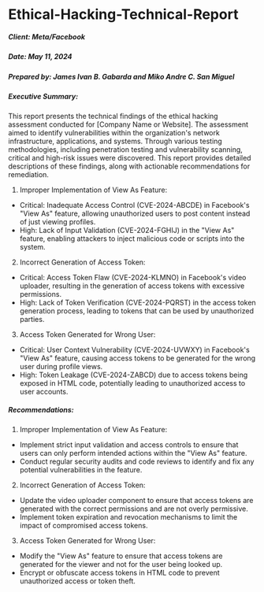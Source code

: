 # Ethical-Hacking-Technical-Report
##### Client: Meta/Facebook
##### Date: May 11, 2024
##### Prepared by: James Ivan B. Gabarda and Miko Andre C. San Miguel
##### Executive Summary: 
This report presents the technical findings of the ethical hacking assessment 
conducted for [Company Name or Website]. The assessment aimed to identify vulnerabilities within the 
organization's network infrastructure, applications, and systems. Through various testing methodologies, 
including penetration testing and vulnerability scanning, critical and high-risk issues were discovered. 
This report provides detailed descriptions of these findings, along with actionable recommendations for 
remediation.


1. Improper Implementation of View As Feature:
  - Critical: Inadequate Access Control (CVE-2024-ABCDE) in Facebook's "View As" feature, allowing unauthorized users to post content instead of just viewing profiles.
  - High: Lack of Input Validation (CVE-2024-FGHIJ) in the "View As" feature, enabling attackers to inject malicious code or scripts into the system.
2. Incorrect Generation of Access Token:
  - Critical: Access Token Flaw (CVE-2024-KLMNO) in Facebook's video uploader, resulting in the generation of access tokens with excessive permissions.
  - High: Lack of Token Verification (CVE-2024-PQRST) in the access token generation process, leading to tokens that can be used by unauthorized parties.
3. Access Token Generated for Wrong User:
  - Critical: User Context Vulnerability (CVE-2024-UVWXY) in Facebook's "View As" feature, causing access tokens to be generated for the wrong user during profile views.
  - High: Token Leakage (CVE-2024-ZABCD) due to access tokens being exposed in HTML code, potentially leading to unauthorized access to user accounts.
##### Recommendations:
1. Improper Implementation of View As Feature:
  - Implement strict input validation and access controls to ensure that users can only perform intended actions within the "View As" feature.
  - Conduct regular security audits and code reviews to identify and fix any potential vulnerabilities in the feature.
2. Incorrect Generation of Access Token:
  - Update the video uploader component to ensure that access tokens are generated with the correct permissions and are not overly permissive.
  - Implement token expiration and revocation mechanisms to limit the impact of compromised access tokens.
3. Access Token Generated for Wrong User:
  - Modify the "View As" feature to ensure that access tokens are generated for the viewer and not for the user being looked up.
  - Encrypt or obfuscate access tokens in HTML code to prevent unauthorized access or token theft.
